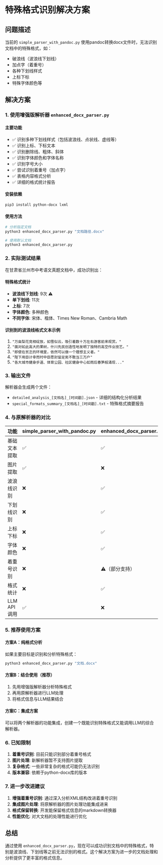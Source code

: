 # 特殊格式识别解决方案

## 问题描述
当前的 `simple_parser_with_pandoc.py` 使用pandoc转换docx文件时，无法识别文档中的特殊格式，如：
- 破浪线（波浪线下划线）
- 加点字（着重号）  
- 各种下划线样式
- 上标下标
- 特殊字体颜色等

## 解决方案

### 1. 使用增强版解析器 `enhanced_docx_parser.py`

#### 主要功能
- ✅ 识别多种下划线样式（包括波浪线、点状线、虚线等）
- ✅ 识别上标、下标文本
- ✅ 识别删除线、粗体、斜体
- ✅ 识别字体颜色和字体名称
- ✅ 识别字号大小
- ✅ 尝试识别着重号（加点字）
- ✅ 表格内容格式分析
- ✅ 详细的格式统计报告

#### 安装依赖
```bash
pip3 install python-docx lxml
```

#### 使用方法
```bash
# 分析指定文档
python3 enhanced_docx_parser.py "文档路径.docx"

# 使用默认文档
python3 enhanced_docx_parser.py
```

### 2. 实际测试结果

在甘肃省兰州市中考语文真题文档中，成功识别出：

#### 特殊格式统计
- **波浪线下划线**: 9次 ⚠️
- **单下划线**: 11次  
- **上标**: 7次
- **字体颜色**: 多种颜色
- **不同字体**: 宋体、楷体、Times New Roman、Cambria Math

#### 识别到的波浪线格式文本示例
1. `"万亩梨花竞相绽放，如雪似云，吸引着数十万左右游客前来观赏。"`
2. `"面对如此高大的果树，什川先民创造性地发明了独特的高空作业技艺。"`
3. `"即使在贫乏的环境里，依然可以做一个理想主义者。"`
4. `"陛下用臣计幸而时中臣愿封留足矣不敢当三万户"`
5. `"各大城市健身步道、体育公园、社区健身中心如雨后春笋般涌现..."`

### 3. 输出文件

解析器会生成两个文件：
- `detailed_analysis_[文档名]_[时间戳].json` - 详细的结构化分析结果
- `special_formats_summary_[文档名]_[时间戳].txt` - 特殊格式摘要报告

### 4. 与原解析器的对比

| 功能 | simple_parser_with_pandoc.py | enhanced_docx_parser.py |
|------|------------------------------|-------------------------|
| 基础文本提取 | ✅ | ✅ |
| 图片提取 | ✅ | ❌ |
| 波浪线识别 | ❌ | ✅ |
| 下划线识别 | ❌ | ✅ |
| 上标下标 | ❌ | ✅ |
| 字体颜色 | ❌ | ✅ |
| 着重号识别 | ❌ | ⚠️（部分支持）|
| 格式统计 | ❌ | ✅ |
| LLM API调用 | ✅ | ❌ |

### 5. 推荐使用方案

#### 方案A：纯格式分析
如果主要目标是识别和分析特殊格式：
```bash
python3 enhanced_docx_parser.py "文档.docx"
```

#### 方案B：结合使用（推荐）
1. 先用增强版解析器分析特殊格式
2. 再用原解析器进行LLM处理
3. 将格式信息与LLM结果结合

#### 方案C：集成方案
可以将两个解析器的功能集成，创建一个既能识别特殊格式又能调用LLM的综合解析器。

### 6. 已知限制

1. **着重号识别**: 目前只能识别部分着重号格式
2. **图片处理**: 新解析器暂不支持图片提取
3. **复杂格式**: 一些非常复杂的格式可能仍无法识别
4. **版本兼容**: 依赖于python-docx库的版本

### 7. 进一步改进建议

1. **增强着重号识别**: 通过深入分析XML结构改进着重号识别
2. **集成图片处理**: 将原解析器的图片处理功能集成进来
3. **格式保留转换**: 开发能保留格式信息的markdown转换器
4. **性能优化**: 对大文档的处理性能进行优化

## 总结

通过使用 `enhanced_docx_parser.py`，现在可以成功识别文档中的特殊格式，特别是波浪线、下划线等之前无法识别的格式。这个解决方案为进一步的文档处理和分析提供了更丰富的格式信息。
